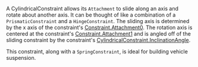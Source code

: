 A CylindricalConstraint allows its `Attachment` to slide along an axis and rotate about another axis. It can be thought of like a combination of a `PrismaticConstraint` and a `HingeConstraint`. The sliding axis is determined by the x axis of the constraint's [Constraint.Attachment0](https://developer.roblox.com/api-reference/property/Constraint/Attachment0). The rotation axis is centered at the constraint's [Constraint.Attachment1](https://developer.roblox.com/api-reference/property/Constraint/Attachment1) and is angled off of the sliding constraint by the constraint's [CylindricalConstraint.InclinationAngle](https://developer.roblox.com/api-reference/property/CylindricalConstraint/InclinationAngle).

This constraint, along with a `SpringConstraint`, is ideal for building vehicle suspension.